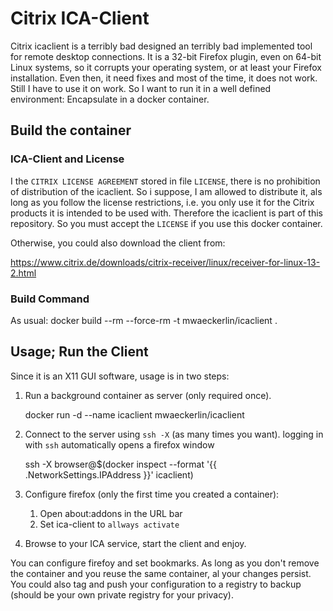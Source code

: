 # Citrix ICA-Client

Citrix icaclient is a terribly bad designed an terribly bad
implemented tool for remote desktop connections. It is a 32-bit
Firefox plugin, even on 64-bit Linux systems, so it corrupts your
operating system, or at least your Firefox installation. Even then, it
need fixes and most of the time, it does not work.  Still I have to
use it on work. So I want to run it in a well defined environment:
Encapsulate in a docker container.

## Build the container

### ICA-Client and License

I the `CITRIX LICENSE AGREEMENT` stored in file `LICENSE`, there is no
prohibition of distribution of the icaclient. So i suppose, I am
allowed to distribute it, als long as you follow the license
restrictions, i.e. you only use it for the Citrix products it is
intended to be used with. Therefore the icaclient is part of this
repository. So you must accept the `LICENSE` if you use this docker
container.

Otherwise, you could also  download the client from:

https://www.citrix.de/downloads/citrix-receiver/linux/receiver-for-linux-13-2.html

### Build Command

As usual:
        docker build --rm --force-rm -t mwaeckerlin/icaclient .

## Usage; Run the Client

Since it is an X11 GUI software, usage is in two steps:
  1. Run a background container as server (only required once).

        docker run -d --name icaclient mwaeckerlin/icaclient
  2. Connect to the server using `ssh -X` (as many times you want). 
     logging in with `ssh` automatically opens a firefox window

        ssh -X browser@$(docker inspect --format '{{ .NetworkSettings.IPAddress }}' icaclient)
  3. Configure firefox (only the first time you created a container):
      1. Open about:addons in the URL bar
      2. Set ica-client to `allways activate`
  4. Browse to your ICA service, start the client and enjoy.

You can configure firefoy and set bookmarks. As long as you don't remove the container and you reuse the same container, al your changes persist. You could also tag and push your configuration to a registry to backup (should be your own private registry for your privacy).
